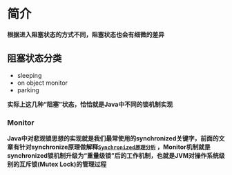 # 简介

**根据进入阻塞状态的方式不同，阻塞状态也会有细微的差异**

## 阻塞状态分类

- sleeping
- on object monitor
- parking

**实际上这几种“阻塞”状态，恰恰就是Java中不同的锁机制实现**

### Monitor

**Java中对悲观锁思想的实现就是我们最常使用的synchronized关键字，前面的文章有针对synchronize原理做解释[`Synchronized原理分析`](http://orgjinhc.github.io/2020/01/28/Synchronized/) ，Monitor机制就是synchronized锁机制升级为“重量级锁”后的工作机制，也就是JVM对操作系统级别的互斥锁(Mutex Lock)的管理过程**

